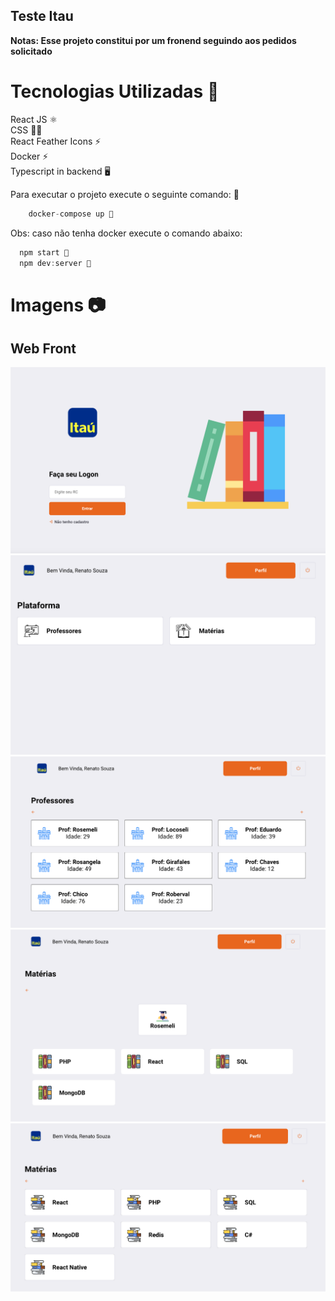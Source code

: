 ## Teste Itau 

**Notas: Esse projeto constitui por um fronend seguindo aos pedidos solicitado**


# Tecnologias Utilizadas 🚀
React JS ⚛️ <br />
CSS 💅🏻 <br />
React Feather Icons ⚡️ <br />
Docker ⚡️ <br />
Typescript in backend 🖥

Para executar o projeto execute o seguinte comando: 🚀 

```js
    docker-compose up 🥊
```

Obs: caso não tenha docker execute o comando abaixo:
```js
  npm start 🥊
  npm dev:server 🥊
```

# Imagens 📷

<h2>Web Front</h1>
<p align="center">
  <img src="./frontend/src/assets/1.png" />
  <img src="./frontend/src/assets/2.png" />
  <img src="./frontend/src/assets/3.png" />
  <img src="./frontend/src/assets/4.png" />
  <img src="./frontend/src/assets/5.png" />
</p>



